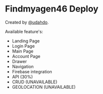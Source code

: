 # Findmyagen46 Deploy

Created by [@udahdo](https://www.instagram.com/udahdo/).

Available feature's:
- Landing Page
- Login Page
- Main Page
- Account Page
- Drawer
- Navigation
- Firebase integration
- API (30%)
- CRUD (UNAVAILABLE)
- GEOLOCATION (UNAVAILABLE)

